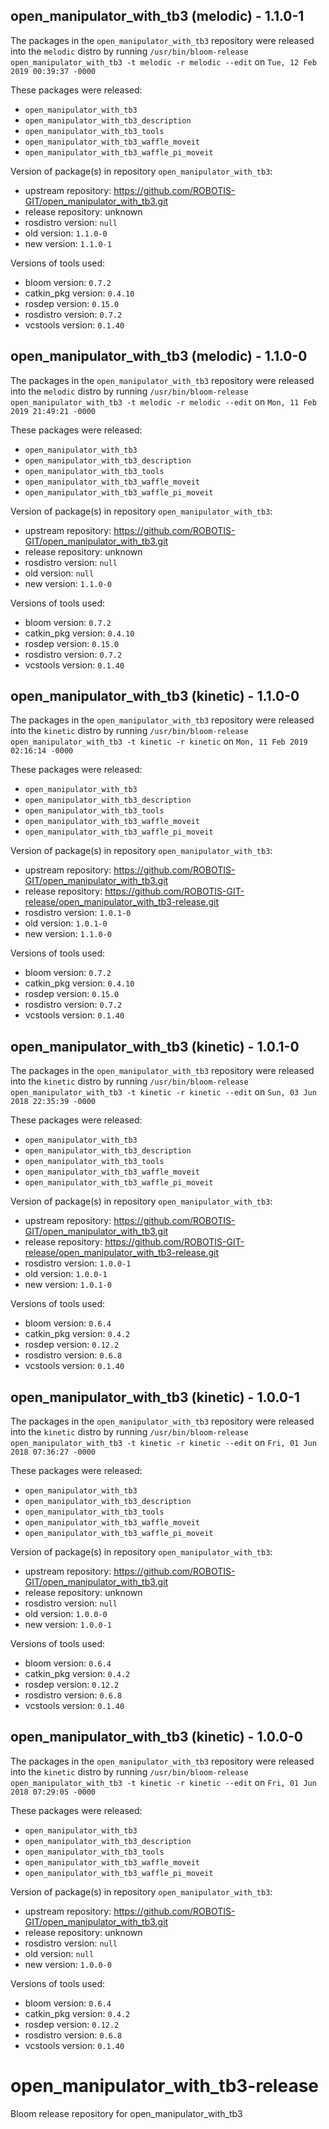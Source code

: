 ## open_manipulator_with_tb3 (melodic) - 1.1.0-1

The packages in the `open_manipulator_with_tb3` repository were released into the `melodic` distro by running `/usr/bin/bloom-release open_manipulator_with_tb3 -t melodic -r melodic --edit` on `Tue, 12 Feb 2019 00:39:37 -0000`

These packages were released:
- `open_manipulator_with_tb3`
- `open_manipulator_with_tb3_description`
- `open_manipulator_with_tb3_tools`
- `open_manipulator_with_tb3_waffle_moveit`
- `open_manipulator_with_tb3_waffle_pi_moveit`

Version of package(s) in repository `open_manipulator_with_tb3`:

- upstream repository: https://github.com/ROBOTIS-GIT/open_manipulator_with_tb3.git
- release repository: unknown
- rosdistro version: `null`
- old version: `1.1.0-0`
- new version: `1.1.0-1`

Versions of tools used:

- bloom version: `0.7.2`
- catkin_pkg version: `0.4.10`
- rosdep version: `0.15.0`
- rosdistro version: `0.7.2`
- vcstools version: `0.1.40`


## open_manipulator_with_tb3 (melodic) - 1.1.0-0

The packages in the `open_manipulator_with_tb3` repository were released into the `melodic` distro by running `/usr/bin/bloom-release open_manipulator_with_tb3 -t melodic -r melodic --edit` on `Mon, 11 Feb 2019 21:49:21 -0000`

These packages were released:
- `open_manipulator_with_tb3`
- `open_manipulator_with_tb3_description`
- `open_manipulator_with_tb3_tools`
- `open_manipulator_with_tb3_waffle_moveit`
- `open_manipulator_with_tb3_waffle_pi_moveit`

Version of package(s) in repository `open_manipulator_with_tb3`:

- upstream repository: https://github.com/ROBOTIS-GIT/open_manipulator_with_tb3.git
- release repository: unknown
- rosdistro version: `null`
- old version: `null`
- new version: `1.1.0-0`

Versions of tools used:

- bloom version: `0.7.2`
- catkin_pkg version: `0.4.10`
- rosdep version: `0.15.0`
- rosdistro version: `0.7.2`
- vcstools version: `0.1.40`


## open_manipulator_with_tb3 (kinetic) - 1.1.0-0

The packages in the `open_manipulator_with_tb3` repository were released into the `kinetic` distro by running `/usr/bin/bloom-release open_manipulator_with_tb3 -t kinetic -r kinetic` on `Mon, 11 Feb 2019 02:16:14 -0000`

These packages were released:
- `open_manipulator_with_tb3`
- `open_manipulator_with_tb3_description`
- `open_manipulator_with_tb3_tools`
- `open_manipulator_with_tb3_waffle_moveit`
- `open_manipulator_with_tb3_waffle_pi_moveit`

Version of package(s) in repository `open_manipulator_with_tb3`:

- upstream repository: https://github.com/ROBOTIS-GIT/open_manipulator_with_tb3.git
- release repository: https://github.com/ROBOTIS-GIT-release/open_manipulator_with_tb3-release.git
- rosdistro version: `1.0.1-0`
- old version: `1.0.1-0`
- new version: `1.1.0-0`

Versions of tools used:

- bloom version: `0.7.2`
- catkin_pkg version: `0.4.10`
- rosdep version: `0.15.0`
- rosdistro version: `0.7.2`
- vcstools version: `0.1.40`


## open_manipulator_with_tb3 (kinetic) - 1.0.1-0

The packages in the `open_manipulator_with_tb3` repository were released into the `kinetic` distro by running `/usr/bin/bloom-release open_manipulator_with_tb3 -t kinetic -r kinetic --edit` on `Sun, 03 Jun 2018 22:35:39 -0000`

These packages were released:
- `open_manipulator_with_tb3`
- `open_manipulator_with_tb3_description`
- `open_manipulator_with_tb3_tools`
- `open_manipulator_with_tb3_waffle_moveit`
- `open_manipulator_with_tb3_waffle_pi_moveit`

Version of package(s) in repository `open_manipulator_with_tb3`:

- upstream repository: https://github.com/ROBOTIS-GIT/open_manipulator_with_tb3.git
- release repository: https://github.com/ROBOTIS-GIT-release/open_manipulator_with_tb3-release.git
- rosdistro version: `1.0.0-1`
- old version: `1.0.0-1`
- new version: `1.0.1-0`

Versions of tools used:

- bloom version: `0.6.4`
- catkin_pkg version: `0.4.2`
- rosdep version: `0.12.2`
- rosdistro version: `0.6.8`
- vcstools version: `0.1.40`


## open_manipulator_with_tb3 (kinetic) - 1.0.0-1

The packages in the `open_manipulator_with_tb3` repository were released into the `kinetic` distro by running `/usr/bin/bloom-release open_manipulator_with_tb3 -t kinetic -r kinetic --edit` on `Fri, 01 Jun 2018 07:36:27 -0000`

These packages were released:
- `open_manipulator_with_tb3`
- `open_manipulator_with_tb3_description`
- `open_manipulator_with_tb3_tools`
- `open_manipulator_with_tb3_waffle_moveit`
- `open_manipulator_with_tb3_waffle_pi_moveit`

Version of package(s) in repository `open_manipulator_with_tb3`:

- upstream repository: https://github.com/ROBOTIS-GIT/open_manipulator_with_tb3.git
- release repository: unknown
- rosdistro version: `null`
- old version: `1.0.0-0`
- new version: `1.0.0-1`

Versions of tools used:

- bloom version: `0.6.4`
- catkin_pkg version: `0.4.2`
- rosdep version: `0.12.2`
- rosdistro version: `0.6.8`
- vcstools version: `0.1.40`


## open_manipulator_with_tb3 (kinetic) - 1.0.0-0

The packages in the `open_manipulator_with_tb3` repository were released into the `kinetic` distro by running `/usr/bin/bloom-release open_manipulator_with_tb3 -t kinetic -r kinetic --edit` on `Fri, 01 Jun 2018 07:29:05 -0000`

These packages were released:
- `open_manipulator_with_tb3`
- `open_manipulator_with_tb3_description`
- `open_manipulator_with_tb3_tools`
- `open_manipulator_with_tb3_waffle_moveit`
- `open_manipulator_with_tb3_waffle_pi_moveit`

Version of package(s) in repository `open_manipulator_with_tb3`:

- upstream repository: https://github.com/ROBOTIS-GIT/open_manipulator_with_tb3.git
- release repository: unknown
- rosdistro version: `null`
- old version: `null`
- new version: `1.0.0-0`

Versions of tools used:

- bloom version: `0.6.4`
- catkin_pkg version: `0.4.2`
- rosdep version: `0.12.2`
- rosdistro version: `0.6.8`
- vcstools version: `0.1.40`


# open_manipulator_with_tb3-release
Bloom release repository for open_manipulator_with_tb3
